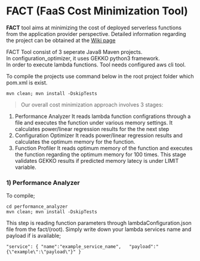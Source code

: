 # FACT (FaaS Cost Minimization Tool)

**FACT** tool aims at minimizing the cost of deployed serverless functions from the application provider perspective. Detailed information regarding the project can be obtained at the [Wiki page](https://github.com/ozgursedef/fact/wiki)

FACT Tool consist of 3 seperate Java8 Maven projects.  
In configuration_optimizer, it uses GEKKO python3 framework.  
In order to execute lambda functions. Tool needs configured aws cli tool.  

To compile the projects use command below in the root project folder which pom.xml is exist.

`mvn clean; mvn install -DskipTests`

> Our overall cost minimization approach involves 3 stages: 
1. Performance Analyzer
It reads lambda function configrations through a file and executes the function under various memory settings. It calculates power/linear regression results for the the next step
3. Configuration Optimizer
It reads power/linear regression results and calculates the optimum memory for the function.
5. Function Profiler 
It reads optimum memory of the function and executes the function regarding the optimum memory for 100 times. This stage validates GEKKO results if predicted memory latecy is under LIMIT variable.

### 1) Performance Analyzer
To compile;

`cd performance_analyzer`  
`mvn clean; mvn install -DskipTests`

This step is reading function parameters through lambdaConfiguration.json file from the fact/(root). Simply write down your lambda services name and payload if is available;

`"service": {
  "name":"example_service_name",  
  "payload":"{\"example\":\"payload\"}"
}`
